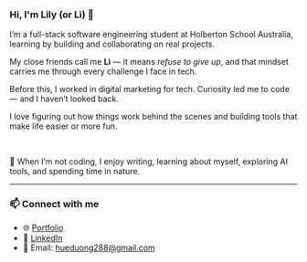 ### Hi, I'm Lily (or Lì) 👋

I’m a full-stack software engineering student at Holberton School Australia, learning by building and collaborating on real projects.

My close friends call me **Lì** — it means *refuse to give up*, and that mindset carries me through every challenge I face in tech.

Before this, I worked in digital marketing for tech. Curiosity led me to code — and I haven’t looked back.

I love figuring out how things work behind the scenes and building tools that make life easier or more fun.

<br>

🌱 When I’m not coding, I enjoy writing, learning about myself, exploring AI tools, and spending time in nature.

---

### 📫 Connect with me  
- 🌐 [Portfolio](https://lily-portfolio.vercel.app)  
- 💼 [LinkedIn](https://linkedin.com/in/lilyduong)  
- 📧 Email: hueduong288@gmail.com
